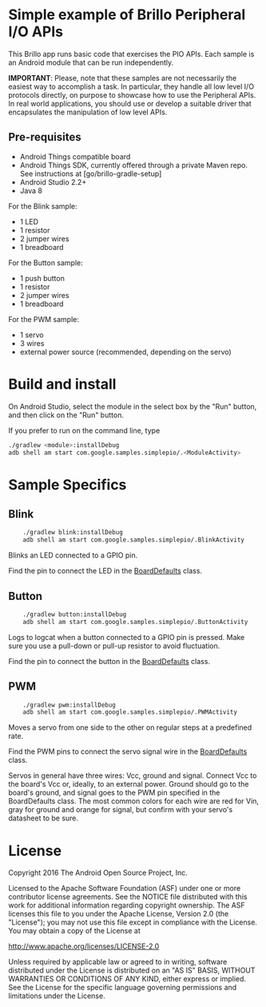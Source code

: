 Simple example of Brillo Peripheral I/O APIs
============================================

This Brillo app runs basic code that exercises the PIO APIs. Each sample is an
Android module that can be run independently.

**IMPORTANT**: Please, note that these samples are not necessarily the easiest way to accomplish
a task. In particular, they handle all low level I/O protocols directly, on
purpose to showcase how to use the Peripheral APIs. In real world applications,
you should use or develop a suitable driver that encapsulates the manipulation
of low level APIs.


Pre-requisites
--------------

- Android Things compatible board
- Android Things SDK, currently offered through a private Maven repo. See
  instructions at [go/brillo-gradle-setup]
- Android Studio 2.2+
- Java 8

For the Blink sample:
- 1 LED
- 1 resistor
- 2 jumper wires
- 1 breadboard

For the Button sample:
- 1 push button
- 1 resistor
- 2 jumper wires
- 1 breadboard

For the PWM sample:
- 1 servo
- 3 wires
- external power source (recommended, depending on the servo)

Build and install
=================

On Android Studio, select the module in the select box by the "Run" button, and
then click on the "Run" button.

If you prefer to run on the command line, type

```bash
./gradlew <module>:installDebug
adb shell am start com.google.samples.simplepio/.<ModuleActivity>
```

Sample Specifics
================

Blink
-----

```bash
    ./gradlew blink:installDebug
    adb shell am start com.google.samples.simplepio/.BlinkActivity
```

Blinks an LED connected to a GPIO pin.

Find the pin to connect the LED in the [BoardDefaults](blink/src/main/java/com/google/samples/simplepio/BoardDefaults.java)
class.


Button
------

```bash
    ./gradlew button:installDebug
    adb shell am start com.google.samples.simplepio/.ButtonActivity
```

Logs to logcat when a button connected to a GPIO pin is pressed. Make sure you
use a pull-down or pull-up resistor to avoid fluctuation.

Find the pin to connect the button in the [BoardDefaults](button/src/main/java/com/google/samples/simplepio/BoardDefaults.java)
class.


PWM
---

```bash
    ./gradlew pwm:installDebug
    adb shell am start com.google.samples.simplepio/.PWMActivity
```

Moves a servo from one side to the other on regular steps at a predefined rate.

Find the PWM pins to connect the servo signal wire in the [BoardDefaults](pwm/src/main/java/com/google/samples/simplepio/BoardDefaults.java)
class.

Servos in general have three wires: Vcc, ground and signal. Connect Vcc to the
board's Vcc or, ideally, to an external power. Ground should go to the board's
ground, and signal goes to the PWM pin specified in the BoardDefaults class. The
most common colors for each wire are red for Vin, gray for ground and orange for
signal, but confirm with your servo's datasheet to be sure.


License
=======

Copyright 2016 The Android Open Source Project, Inc.

Licensed to the Apache Software Foundation (ASF) under one or more contributor
license agreements.  See the NOTICE file distributed with this work for
additional information regarding copyright ownership.  The ASF licenses this
file to you under the Apache License, Version 2.0 (the "License"); you may not
use this file except in compliance with the License.  You may obtain a copy of
the License at

  http://www.apache.org/licenses/LICENSE-2.0

Unless required by applicable law or agreed to in writing, software
distributed under the License is distributed on an "AS IS" BASIS, WITHOUT
WARRANTIES OR CONDITIONS OF ANY KIND, either express or implied.  See the
License for the specific language governing permissions and limitations under
the License.
